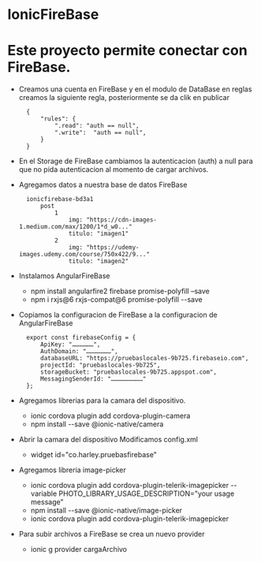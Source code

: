 # IonicFireBase

# Este proyecto permite conectar con FireBase.

- Creamos una cuenta en FireBase y en el modulo de DataBase en reglas creamos la siguiente regla, posteriormente se da clik en publicar
    
        {
            "rules": {
                ".read": "auth == null",
                ".write":  "auth == null",
            }
        }

- En el Storage de FireBase cambiamos la autenticacion (auth) a null para que no pida autenticacion al momento de cargar archivos.

- Agregamos datos a nuestra base de datos FireBase
    
        ionicfirebase-bd3a1
            post
                1
                    img: "https://cdn-images-1.medium.com/max/1200/1*d_w0..."
                    titulo: "imagen1"
                2
                    img: "https://udemy-images.udemy.com/course/750x422/9..."
                    titulo: "imagen2"

- Instalamos AngularFireBase
    * npm install angularfire2 firebase promise-polyfill –save
    * npm i rxjs@6 rxjs-compat@6 promise-polyfill --save

- Copiamos la configuracion de FireBase a la configuracion de AngularFireBase
        
        export const firebaseConfig = {
            ApiKey: "………………",
            AuthDomain: "…………………",
            databaseURL: "https://pruebaslocales-9b725.firebaseio.com",
            projectId: "pruebaslocales-9b725",
            storageBucket: "pruebaslocales-9b725.appspot.com",
            MessagingSenderId: "………………………"
        };

- Agregamos librerias para la camara del dispositivo.
    * ionic cordova plugin add cordova-plugin-camera
    * npm install --save @ionic-native/camera

- Abrir la camara del dispositivo Modificamos config.xml 
    * widget id="co.harley.pruebasfirebase"

- Agregamos libreria image-picker
    * ionic cordova plugin add cordova-plugin-telerik-imagepicker --variable PHOTO_LIBRARY_USAGE_DESCRIPTION="your usage message"
    * npm install --save @ionic-native/image-picker
    * ionic cordova plugin add cordova-plugin-telerik-imagepicker

- Para subir archivos a FireBase se crea un nuevo provider
    * ionic g provider cargaArchivo
